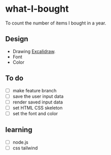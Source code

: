 # what-I-bought
To count the number of items I bought in a year.

## Design

- Drawing [Excalidraw](https://excalidraw.com/#json=Xzc7CyJIDFciBy7_TvZwz,VRe-GOLZuq_VA4MG8qLgPw).
- Font
- Color

## To do

- [ ] make feature branch
- [ ] save the user input data 
- [ ] render saved input data
- [ ] set HTML CSS skeleton
- [ ] set the font and color

## learning

- [ ] node.js
- [ ] css tailwind
